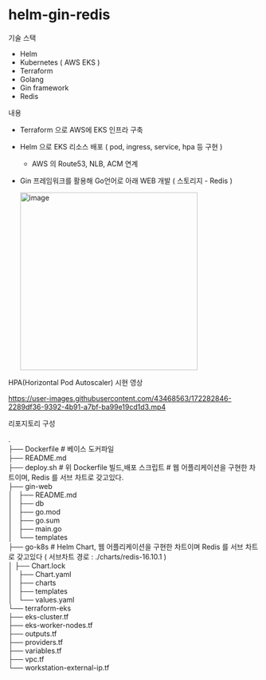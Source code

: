 # helm-gin-redis

기술 스택
- Helm
- Kubernetes ( AWS EKS )
- Terraform
- Golang
- Gin framework
- Redis

내용
- Terraform 으로 AWS에 EKS 인프라 구축
- Helm 으로 EKS 리소스 배포 ( pod, ingress, service, hpa 등 구현 )
  - AWS 의 Route53, NLB, ACM 연계
- Gin 프레임워크를 활용해 Go언어로 아래 WEB 개발 ( 스토리지 - Redis )
  
  <img width="356" alt="image" src="https://user-images.githubusercontent.com/43468563/172343206-d961cfef-49c6-4442-b0cf-e819b7a7b643.png">


HPA(Horizontal Pod Autoscaler) 시현 영상

https://user-images.githubusercontent.com/43468563/172282846-2289df36-9392-4b91-a7bf-ba99e19cd1d3.mp4


리포지토리 구성

.  
├── Dockerfile # 베이스 도커파일  
├── README.md  
├── deploy.sh # 위 Dockerfile 빌드,배포 스크립트 # 웹 어플리케이션을 구현한 차트이며, Redis 를 서브 차트로 갖고있다.  
├── gin-web  
│   ├── README.md  
│   ├── db  
│   ├── go.mod  
│   ├── go.sum  
│   ├── main.go  
│   └── templates  
├── go-k8s # Helm Chart, 웹 어플리케이션을 구현한 차트이며 Redis 를 서브 차트로 갖고있다 ( 서브차트 경로 : ./charts/redis-16.10.1 )  
│   ├── Chart.lock  
│   ├── Chart.yaml  
│   ├── charts  
│   ├── templates  
│   └── values.yaml  
└── terraform-eks  
├── eks-cluster.tf  
├── eks-worker-nodes.tf  
├── outputs.tf  
├── providers.tf  
├── variables.tf  
├── vpc.tf  
└── workstation-external-ip.tf
